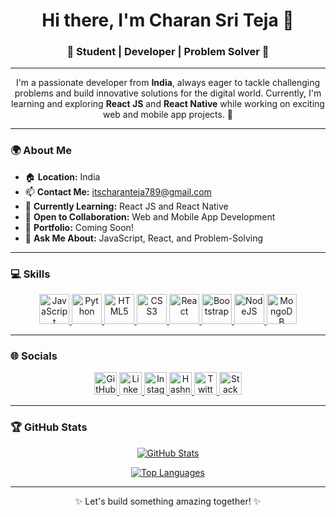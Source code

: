 <div align="center">
 
  <h1 align="center">Hi there, I'm Charan Sri Teja 👋</h1>
  <h3 align="center">🌟 Student | Developer | Problem Solver 🌟</h3>
</div>

---

<p align="center">
  I'm a passionate developer from <b>India</b>, always eager to tackle challenging problems and build innovative solutions for the digital world. Currently, I'm learning and exploring <b>React JS</b> and <b>React Native</b> while working on exciting web and mobile app projects. 🚀
</p>

---

### 🌍 About Me
- 🏠 **Location:** India  
- 📫 **Contact Me:** [itscharanteja789@gmail.com](mailto:itscharanteja789@gmail.com)  
- 🌱 **Currently Learning:** React JS and React Native  
- 🤝 **Open to Collaboration:** Web and Mobile App Development  
- 💼 **Portfolio:** Coming Soon!  
- 💬 **Ask Me About:** JavaScript, React, and Problem-Solving  

---

### 💻 Skills

<p align="center">
  <a href="https://developer.mozilla.org/en-US/docs/Web/JavaScript" target="_blank">
    <img src="https://raw.githubusercontent.com/danielcranney/readme-generator/main/public/icons/skills/javascript-colored.svg" width="48" height="48" alt="JavaScript" />
  </a>
  <a href="https://www.python.org/" target="_blank">
    <img src="https://raw.githubusercontent.com/danielcranney/readme-generator/main/public/icons/skills/python-colored.svg" width="48" height="48" alt="Python" />
  </a>
  <a href="https://developer.mozilla.org/en-US/docs/Glossary/HTML5" target="_blank">
    <img src="https://raw.githubusercontent.com/danielcranney/readme-generator/main/public/icons/skills/html5-colored.svg" width="48" height="48" alt="HTML5" />
  </a>
  <a href="https://www.w3.org/TR/CSS/#css" target="_blank">
    <img src="https://raw.githubusercontent.com/danielcranney/readme-generator/main/public/icons/skills/css3-colored.svg" width="48" height="48" alt="CSS3" />
  </a>
  <a href="https://reactjs.org/" target="_blank">
    <img src="https://raw.githubusercontent.com/danielcranney/readme-generator/main/public/icons/skills/react-colored.svg" width="48" height="48" alt="React" />
  </a>
  <a href="https://getbootstrap.com/" target="_blank">
    <img src="https://raw.githubusercontent.com/danielcranney/readme-generator/main/public/icons/skills/bootstrap-colored.svg" width="48" height="48" alt="Bootstrap" />
  </a>
  <a href="https://nodejs.org/en/" target="_blank">
    <img src="https://raw.githubusercontent.com/danielcranney/readme-generator/main/public/icons/skills/nodejs-colored.svg" width="48" height="48" alt="NodeJS" />
  </a>
  <a href="https://www.mongodb.com/" target="_blank">
    <img src="https://raw.githubusercontent.com/danielcranney/readme-generator/main/public/icons/skills/mongodb-colored.svg" width="48" height="48" alt="MongoDB" />
  </a>
</p>

---

### 🌐 Socials

<p align="center">
  <a href="https://www.github.com/itscharanteja" target="_blank">
    <img src="https://raw.githubusercontent.com/danielcranney/readme-generator/main/public/icons/socials/github.svg" width="36" height="36" alt="GitHub" />
  </a>
  <a href="https://www.linkedin.com/in/charan-sri-teja-b-a386a5225/" target="_blank">
    <img src="https://raw.githubusercontent.com/danielcranney/readme-generator/main/public/icons/socials/linkedin.svg" width="36" height="36" alt="LinkedIn" />
  </a>
  <a href="http://www.instagram.com/itscharanteja" target="_blank">
    <img src="https://raw.githubusercontent.com/danielcranney/readme-generator/main/public/icons/socials/instagram.svg" width="36" height="36" alt="Instagram" />
  </a>
  <a href="https://itscharanteja.hashnode.dev" target="_blank">
    <img src="https://raw.githubusercontent.com/danielcranney/readme-generator/main/public/icons/socials/hashnode.svg" width="36" height="36" alt="Hashnode" />
  </a>
  <a href="https://www.x.com/itscharanteja1" target="_blank">
    <img src="https://raw.githubusercontent.com/danielcranney/readme-generator/main/public/icons/socials/twitter.svg" width="36" height="36" alt="Twitter" />
  </a>
  <a href="https://www.stackoverflow.com/users/18064433/charan-teja" target="_blank">
    <img src="https://raw.githubusercontent.com/danielcranney/readme-generator/main/public/icons/socials/stackoverflow.svg" width="36" height="36" alt="Stack Overflow" />
  </a>
</p>

---

### 🏆 GitHub Stats

<p align="center">
  <a href="http://www.github.com/itscharanteja">
    <img src="https://github-readme-stats.vercel.app/api?username=itscharanteja&show_icons=true&hide=&count_private=true&title_color=0891b2&text_color=ffffff&icon_color=0891b2&bg_color=1c1917&hide_border=true" alt="GitHub Stats" />
  </a>
</p>



<p align="center">
  <a href="https://github.com/itscharanteja">
    <img src="https://github-readme-stats.vercel.app/api/top-langs/?username=itscharanteja&langs_count=10&title_color=0891b2&text_color=ffffff&icon_color=0891b2&bg_color=1c1917&hide_border=true&locale=en&custom_title=Top%20%Languages" alt="Top Languages" />
  </a>
</p>

---

<div align="center">
  <p>✨ Let's build something amazing together! ✨</p>
</div>
